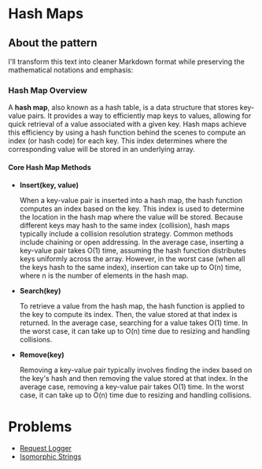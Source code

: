# Hash Maps

## About the pattern 

I'll transform this text into cleaner Markdown format while preserving the mathematical notations and emphasis:

### Hash Map Overview

A **hash map**, also known as a hash table, is a data structure that stores key-value pairs. It provides a way to 
efficiently map keys to values, allowing for quick retrieval of a value associated with a given key. Hash maps achieve 
this efficiency by using a hash function behind the scenes to compute an index (or hash code) for each key. 
This index determines where the corresponding value will be stored in an underlying array.

#### Core Hash Map Methods

- **Insert(key, value)**

    When a key-value pair is inserted into a hash map, the hash function computes an index based on the key. This index 
    is used to determine the location in the hash map where the value will be stored. Because different keys may hash to 
    the same index (collision), hash maps typically include a collision resolution strategy. Common methods include 
    chaining or open addressing. In the average case, inserting a key-value pair takes O(1) time, assuming the hash 
    function distributes keys uniformly across the array. However, in the worst case (when all the keys hash to the same 
    index), insertion can take up to O(n) time, where n is the number of elements in the hash map.


- **Search(key)**

    To retrieve a value from the hash map, the hash function is applied to the key to compute its index. Then, the value 
    stored at that index is returned. In the average case, searching for a value takes O(1) time. In the worst case, it 
    can take up to O(n) time due to resizing and handling collisions.


- **Remove(key)**

    Removing a key-value pair typically involves finding the index based on the key's hash and then removing the value 
    stored at that index. In the average case, removing a key-value pair takes O(1) time. In the worst case, it can 
    take up to O(n) time due to resizing and handling collisions.

# Problems 

- [Request Logger](./a01/README.md) 
- [Isomorphic Strings](./a03/README.md)